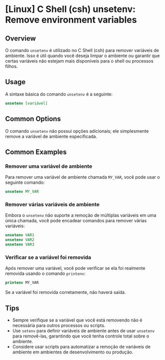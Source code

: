 # [Linux] C Shell (csh) unsetenv: Remove environment variables

## Overview
O comando `unsetenv` é utilizado no C Shell (csh) para remover variáveis de ambiente. Isso é útil quando você deseja limpar o ambiente ou garantir que certas variáveis não estejam mais disponíveis para o shell ou processos filhos.

## Usage
A sintaxe básica do comando `unsetenv` é a seguinte:

```csh
unsetenv [variável]
```

## Common Options
O comando `unsetenv` não possui opções adicionais; ele simplesmente remove a variável de ambiente especificada.

## Common Examples

### Remover uma variável de ambiente
Para remover uma variável de ambiente chamada `MY_VAR`, você pode usar o seguinte comando:

```csh
unsetenv MY_VAR
```

### Remover várias variáveis de ambiente
Embora o `unsetenv` não suporte a remoção de múltiplas variáveis em uma única chamada, você pode encadear comandos para remover várias variáveis:

```csh
unsetenv VAR1
unsetenv VAR2
unsetenv VAR3
```

### Verificar se a variável foi removida
Após remover uma variável, você pode verificar se ela foi realmente removida usando o comando `printenv`:

```csh
printenv MY_VAR
```
Se a variável foi removida corretamente, não haverá saída.

## Tips
- Sempre verifique se a variável que você está removendo não é necessária para outros processos ou scripts.
- Use `setenv` para definir variáveis de ambiente antes de usar `unsetenv` para removê-las, garantindo que você tenha controle total sobre o ambiente.
- Considere usar scripts para automatizar a remoção de variáveis de ambiente em ambientes de desenvolvimento ou produção.